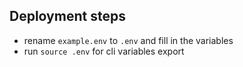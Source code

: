 ## Deployment steps

- rename `example.env` to `.env` and fill in the variables
- run `source .env` for cli variables export
